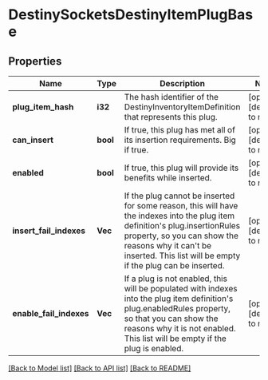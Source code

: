 # DestinySocketsDestinyItemPlugBase

## Properties
Name | Type | Description | Notes
------------ | ------------- | ------------- | -------------
**plug_item_hash** | **i32** | The hash identifier of the DestinyInventoryItemDefinition that represents this plug. | [optional] [default to null]
**can_insert** | **bool** | If true, this plug has met all of its insertion requirements. Big if true. | [optional] [default to null]
**enabled** | **bool** | If true, this plug will provide its benefits while inserted. | [optional] [default to null]
**insert_fail_indexes** | **Vec<i32>** | If the plug cannot be inserted for some reason, this will have the indexes into the plug item definition&#39;s plug.insertionRules property, so you can show the reasons why it can&#39;t be inserted.  This list will be empty if the plug can be inserted. | [optional] [default to null]
**enable_fail_indexes** | **Vec<i32>** | If a plug is not enabled, this will be populated with indexes into the plug item definition&#39;s plug.enabledRules property, so that you can show the reasons why it is not enabled.  This list will be empty if the plug is enabled. | [optional] [default to null]

[[Back to Model list]](../README.md#documentation-for-models) [[Back to API list]](../README.md#documentation-for-api-endpoints) [[Back to README]](../README.md)


